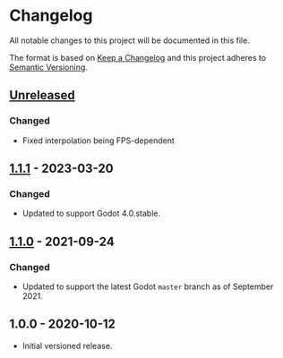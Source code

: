 # Changelog

All notable changes to this project will be documented in this file.

The format is based on [Keep a Changelog](https://keepachangelog.com/en/1.0.0/)
and this project adheres to [Semantic Versioning](https://semver.org/spec/v2.0.0.html).

## [Unreleased]

### Changed

- Fixed interpolation being FPS-dependent

## [1.1.1] - 2023-03-20

### Changed

- Updated to support Godot 4.0.stable.

## [1.1.0] - 2021-09-24

### Changed

- Updated to support the latest Godot `master` branch as of September 2021.

## 1.0.0 - 2020-10-12

- Initial versioned release.

[Unreleased]: https://github.com/godot-extended-libraries/godot-interpolated-camera3d/compare/v1.1.1...HEAD
[1.1.1]: https://github.com/godot-extended-libraries/godot-interpolated-camera3d/compare/v1.1.0...v1.1.1
[1.1.0]: https://github.com/godot-extended-libraries/godot-interpolated-camera3d/compare/v1.0.0...v1.1.0
